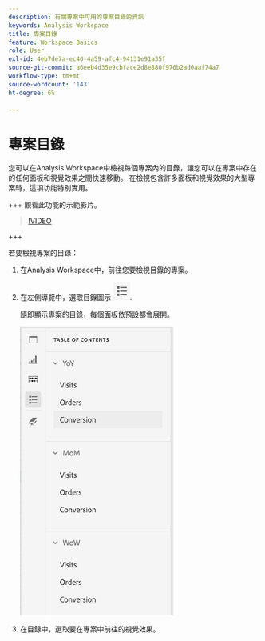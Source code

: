 ```yaml
---
description: 有關專案中可用的專案目錄的資訊
keywords: Analysis Workspace
title: 專案目錄
feature: Workspace Basics
role: User
exl-id: 4eb7de7a-ec40-4a59-afc4-94131e91a35f
source-git-commit: a6eeb4d35e9cbface2d8e880f976b2ad0aaf74a7
workflow-type: tm+mt
source-wordcount: '143'
ht-degree: 6%

---
```


# 專案目錄

您可以在Analysis Workspace中檢視每個專案內的目錄，讓您可以在專案中存在的任何面板和視覺效果之間快速移動。 在檢視包含許多面板和視覺效果的大型專案時，這項功能特別實用。

+++ 觀看此功能的示範影片。

>[!VIDEO](https://video.tv.adobe.com/v/26990/?learn=on)

+++

若要檢視專案的目錄：

1. 在Analysis Workspace中，前往您要檢視目錄的專案。

1. 在左側導覽中，選取目錄圖示 ![目錄圖示](assets/toc-icon.png).

   隨即顯示專案的目錄，每個面板依預設都會展開。

   ![展開的專案目錄](assets/project-toc-expanded.png)

1. 在目錄中，選取要在專案中前往的視覺效果。
